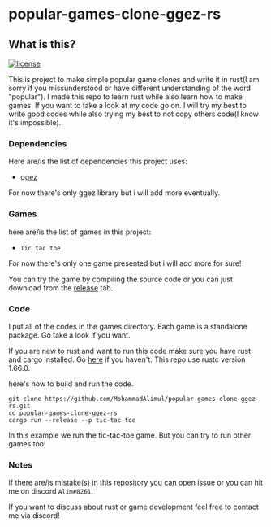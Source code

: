 # popular-games-clone-ggez-rs

## What is this?

[![license](https://img.shields.io/badge/license-MIT-blue.svg)](https://github.com/MohammadAlimul/popular-games-clone-ggez-rs/blob/main/LICENSE)

This is project to make simple popular game clones and write it in rust(I am sorry if you missunderstood or have different understanding of the word "popular"). I made this repo to learn rust while also learn how to make games. If you want to take a look at my code go on. I will try my best to write good codes while also trying my best to not copy others code(I know it's impossible).

### Dependencies

Here are/is the list of dependencies this project uses:

* [ggez](https://ggez.rs)

For now there's only ggez library but i will add more eventually.

### Games

here are/is the list of games in this project:

* `Tic tac toe`

For now there's only one game presented but i will add more for sure!

You can try the game by compiling the source code or you can just download from the [release](https://github.com/MohammadAlimul/popular-games-clone-ggez-rs/releases) tab. 

### Code

I put all of the codes in the games directory. Each game is a standalone package. Go take a look if you want. 

If you are new to rust and want to run this code make sure you have rust and cargo installed. Go [here](https://rustup.rs) if you haven't. This repo use rustc version 1.66.0.

here's how to build and run the code.

```
git clone https://github.com/MohammadAlimul/popular-games-clone-ggez-rs.git
cd popular-games-clone-ggez-rs
cargo run --release --p tic-tac-toe
```

In this example we run the tic-tac-toe game. But you can try to run other games too!

### Notes

If there are/is mistake(s) in this repository you can open [issue](https://github.com/MohammadAlimul/popular-games-clone-ggez-rs/issues) or you can hit me on discord `Alim#8261`. 

If you want to discuss about rust or game development feel free to contact me via discord!